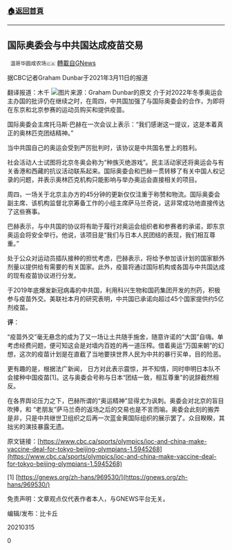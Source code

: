 ###  [:house:返回首頁](https://github.com/ourhimalayas/txt)
---

## 国际奥委会与中共国达成疫苗交易
` 温哥华圆成农场🇨🇦` [轉載自GNews](https://gnews.org/zh-hans/978702/)

据CBC记者Graham Dunbar于2021年3月11日的报道

翻译报道：木千
![]()![](https://gnews.org/wp-content/uploads/2021/03/14.png)图片来源：Graham Dunbar的原文
介于对2022年冬季奥运会主办国的批评仍在继续之时，在周四，中共国加强了与国际奥委会的合作，为即将在东京和北京参赛的运动员购买和提供疫苗。

国际奥委会主席托马斯·巴赫在一次会议上表示：“我们感谢这一提议，这是本着真正的奥林匹克团结精神。”

当中共国自己的奥运会受到严厉批判时，该协议是中共国名誉上的胜利。

社会活动人士试图将北京冬奥会称为“种族灭绝游戏”。民主活动家还将奥运会与有关香港和西藏的抗议活动联系起来。国际奥委会和巴赫一贯转移了有关中国人权记录的问题，并表示奥林匹克机构只能影响与举办奥运会直接相关的项目。

周四，一场关于北京主办方的45分钟的更新仅仅注重于称赞和物流。国际奥委会副主席、该机构监督北京筹备工作的小组主席萨马兰奇说，这非常成功地直接传达了这些赛事。

巴赫表示，与中共国的协议将有助于履行对奥运会组织者和参赛者的承诺，即东京奥运会将安全举行。他说，该项目是“我们与日本人民团结的表现，我们相互尊重。”

处于公众对运动员插队接种的担忧考虑，巴赫表示，将给予参加该计划的国家额外剂量以提供给有需要的有关国家。此外，疫苗将通过国际机构或各国与中共国达成的现有疫苗协议进行分发。

于2019年底爆发新冠病毒的中共国，利用科兴生物和国药集团开发的剂药，积极参与疫苗外交。美联社本月的研究表明，中共国已承诺向超过45个国家提供约5亿剂疫苗。

**评**：

“疫苗外交”毫无悬念的成为了又一场让土共随手施舍，随意许诺的“大国”自嗨。单考虑经费问题，便可知这会是对墙内百姓的再一道压榨。借着奥运“万国来朝”的幻想，这次的疫苗计划是在直截了当地要挟世界人民为中共的暴行买单，目的险恶。

更有趣的是，根据法广新闻， 日方对此表示震惊，并不知情，同时申明日本队不会接种中国疫苗[1]。这与奥委会号称与日本“团结一致，相互尊重”的说辞截然相反。

在各界舆论压力之下，巴赫所谓的“奥运精神”显得尤为讽刺。奥委会对北京的盲目吹捧，和 “老朋友”萨马兰奇的返场之后的交易也是不言而喻。奥委会此刻的搬弄是非，只是中共继世卫组织之后再一次蓝金黄国际组织的展示罢了。众目睽睽，其拙劣的演技暴露无遗。

原文链接：[https://www.cbc.ca/sports/olympics/ioc-and-china-make-vaccine-deal-for-tokyo-beijing-olympians-1.5945268](https://www.cbc.ca/sports/olympics/ioc-and-china-make-vaccine-deal-for-tokyo-beijing-olympians-1.5945268)

[1] [https://gnews.org/zh-hans/969530/](https://gnews.org/zh-hans/969530/)

免责声明：文章观点仅代表作者本人，与GNEWS平台无关。

编辑/发布：比卡丘

20210315

0
